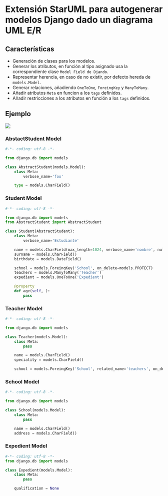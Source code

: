 # Extensión StarUML para autogenerar modelos Django dado un diagrama UML E/R

## Características

- Generación de clases para los modelos.
- Generar los atributos, en función al tipo asignado usa la correspondiente clase ``Model Field de Djando``.
- Representar herencia, en caso de no existir, por defecto hereda de ``models.Model``.
- Generar relaciones, añadiendo ``OneToOne``, ``ForeingKey`` y ``ManyToMany``.
- Añadir atributos ``Meta`` en funcion a los ``tags`` definidos.
- Añadir restricciones a los atributos en función a los ``tags`` definidos.


## Ejemplo


![](https://raw.githubusercontent.com/josemlp91/staruml-django/master/docs/images/example_diagram.png)


### AbstactStudent Model
```python
#-*- coding: utf-8 -*-

from django.db import models

class AbstractStudent(models.Model):
    class Meta:
        verbose_name='foo'

    type = models.CharField()
```


### Student Model
```python
#-*- coding: utf-8 -*-

from django.db import models
from AbstractStudent import AbstractStudent

class Student(AbstractStudent):
    class Meta:
        verbose_name='Estudiante'

    name = models.CharField(max_length=1024, verbose_name='nombre', null=True)
    surname = models.CharField()
    birthdate = models.DateField()

    school = models.ForeingKey('School', on_delete=models.PROTECT)
    teachers = models.ManyToMany('Teacher')
    expedient = models.OneToOne('Expedient')

    @property
    def age(self, ):
        pass

```

### Teacher Model
```python
#-*- coding: utf-8 -*-

from django.db import models

class Teacher(models.Model):
    class Meta:
        pass

    name = models.CharField()
    speciality = models.CharField()

    school = models.ForeingKey('School', related_name='teachers', on_delete=models.PROTECT)

```

### School Model


```python
#-*- coding: utf-8 -*-

from django.db import models

class School(models.Model):
    class Meta:
        pass

    name = models.CharField()
    address = models.CharField()
```

### Expedient Model

```python
#-*- coding: utf-8 -*-
from django.db import models

class Expedient(models.Model):
    class Meta:
        pass

    qualification = None

```